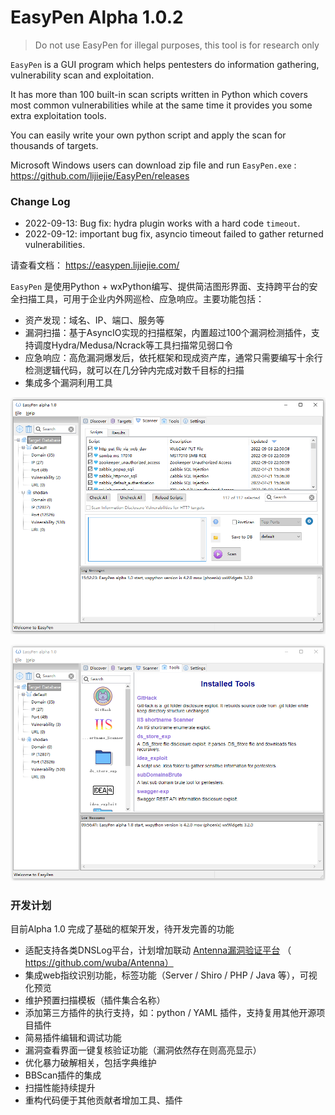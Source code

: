 # EasyPen Alpha 1.0.2

> Do not use EasyPen for illegal purposes, this tool is for research only

`EasyPen` is a GUI program which helps pentesters do information gathering, vulnerability scan and exploitation. 

It has more than 100 built-in scan scripts written in Python which covers most common vulnerabilities while at the same time it provides you some extra exploitation tools.

You can easily write your own python script and apply the scan for thousands of targets. 

Microsoft Windows users can download zip file and run `EasyPen.exe` : https://github.com/lijiejie/EasyPen/releases

### Change Log

* 2022-09-13: Bug fix: hydra plugin works with a hard code `timeout`. 
* 2022-09-12: important bug fix, asyncio timeout failed to gather returned vulnerabilities. 

请查看文档： https://easypen.lijiejie.com/

`EasyPen` 是使用Python + wxPython编写、提供简洁图形界面、支持跨平台的安全扫描工具，可用于企业内外网巡检、应急响应。主要功能包括：

* 资产发现：域名、IP、端口、服务等
* 漏洞扫描：基于AsyncIO实现的扫描框架，内置超过100个漏洞检测插件，支持调度Hydra/Medusa/Ncrack等工具扫描常见弱口令
* 应急响应：高危漏洞爆发后，依托框架和现成资产库，通常只需要编写十余行检测逻辑代码，就可以在几分钟内完成对数千目标的扫描
* 集成多个漏洞利用工具

![](ui/resource/screenshot.png)

![](ui/resource/easypen_tools.png)

### 开发计划

目前Alpha 1.0 完成了基础的框架开发，待开发完善的功能

* 适配支持各类DNSLog平台，计划增加联动 [Antenna漏洞验证平台](https://github.com/wuba/Antenna) （ https://github.com/wuba/Antenna） 
* 集成web指纹识别功能，标签功能（Server / Shiro / PHP / Java 等），可视化预览
* 维护预置扫描模板（插件集合名称）
* 添加第三方插件的执行支持，如：python / YAML 插件，支持复用其他开源项目插件
* 简易插件编辑和调试功能
* 漏洞查看界面一键复核验证功能（漏洞依然存在则高亮显示）
* 优化暴力破解相关，包括字典维护
* BBScan插件的集成
* 扫描性能持续提升
* 重构代码便于其他贡献者增加工具、插件